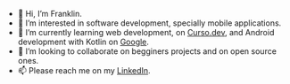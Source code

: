 - 👋 Hi, I’m Franklin.
- 👀 I’m interested in software development, specially mobile applications.
- 🌱 I’m currently learning web development, on [Curso.dev](http://www.curso.dev), and Android development with Kotlin on [Google](http://developer.android.com).
- 💞️ I’m looking to collaborate on begginers projects and on open source ones.
- 📫 Please reach me on my [LinkedIn](https://www.linkedin.com/in/franklin-schmatz/). 

<!---
franklihs/franklihs is a ✨ special ✨ repository because its `README.md` (this file) appears on your GitHub profile.
You can click the Preview link to take a look at your changes.
--->
